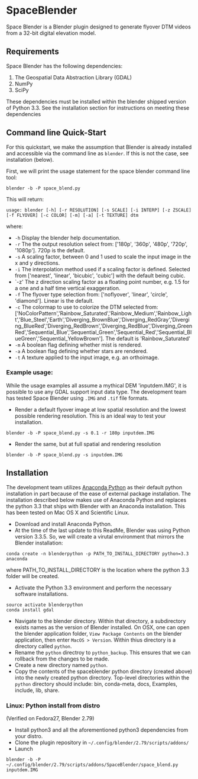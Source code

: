 # SpaceBlender


Space Blender is a Blender plugin designed to generate flyover DTM videos from a 32-bit digital elevation model.

## Requirements
Space Blender has the following dependencies:

1. The Geospatial Data Abstraction Library (GDAL)
2. NumPy
3. SciPy

These dependencies must be installed within the blender shipped version of Python 3.3.  See the installation section for instructions on meeting these dependencies

## Command line Quick-Start
For this quickstart, we make the assumption that Blender is already installed and accessible via the command line as `blender`.  If this is not the case, see installation (below).


First, we will print the usage statement for the space blender command line tool:

`blender -b -P space_blend.py`

This will return:

```
usage: blender [-h] [-r RESOLUTION] [-s SCALE] [-i INTERP] [-z ZSCALE] [-f FLYOVER] [-c COLOR] [-m] [-a] [-t TEXTURE] dtm
```
where:

* `-h` Display the blender help documentation.
* `-r` The the output resolution select from: ['180p', '360p', '480p', '720p', '1080p'].  720p is the default.
* `-s` A scaling factor, between 0 and 1 used to scale the input image in the x and y directions.
* `-i` The interpolation method used if a scaling factor is defined.  Selected from ['nearest', 'linear', 'bicubic', 'cubic'] with the default being cubic.
* `-z' The z direction scaling factor as a floating point number, e.g. 1.5 for a one and a half time vertical exaggeration.
* `-f` The flyover type selection from: ['noflyover', 'linear', 'circle', 'diamond'].  Linear is the default.
* `-c` The colormap to use to colorize the DTM selected from: ['NoColorPattern','Rainbow_Saturated','Rainbow_Medium','Rainbow_Light','Blue_Steel','Earth','Diverging_BrownBlue','Diverging_RedGray','Diverging_BlueRed','Diverging_RedBrown','Diverging_RedBlue','Diverging_GreenRed','Sequential_Blue','Sequential_Green','Sequential_Red','Sequential_BlueGreen','Sequential_YellowBrown'].  The default is 'Rainbow_Saturated'
*  `-m` A boolean flag defining whether mist is rendered.
*  `-a` A boolean flag defining whether stars are rendered.
*  `-t` A texture applied to the input image, e.g. an orthoimage.

### Example usage:
While the usage examples all assume a mythical DEM 'inputdem.IMG', it is possible to use any GDAL support input data type.  The development team has tested Space Blender using `.IMG` and `.tif` file formats.

* Render a default flyover image at low spatial resolution and the lowest possible rendering resolution.  This is an ideal way to test your installation.

```
blender -b -P space_blend.py -s 0.1 -r 180p inputdem.IMG
```

* Render the same, but at full spatial and rendering resolution

```
blender -b -P space_blend.py -s inputdem.IMG
```

## Installation
The development team utilizes [Anaconda Python](http://continuum.io/downloads) as their default python installation in part because of the ease of external package installation.  The installation described below makes use of Anaconda Python and replaces the python 3.3 that ships with Blender with an Anaconda installation.  This has been tested on Mac OS X and Scientific Linux.

* Download and install Anaconda Python.
*  At the time of the last update to this ReadMe, Blender was using Python version 3.3.5.  So, we will create a virutal environment that mirrors the Blender installation:

```
conda create -n blenderpython -p PATH_TO_INSTALL_DIRECTORY python=3.3 anaconda
```
where PATH\_TO\_INSTALL\_DIRECTORY is the location where the python 3.3 folder will be created.
* Activate the Python 3.3 environment and perform the necessary software installations.

```
source activate blenderpython
conda install gdal
```
* Navigate to the blender directory.  Within that directory, a subdirectory exists names as the version of Blender installed.  On OSX, one can open the blender application folder, `View Package Contents` on the blender application, then enter `MacOS > Version`.  Within thius directory is a directory called `python`.
* Rename the `python` directroy to `python_backup`.  This ensures that we can rollback from the changes to be made.
* Create a new directory named `python`.
* Copy the contents of the spaceblender python directory (created above) into the newly created python directory.  Top-level directories within the `python` directory should include: bin, conda-meta, docs, Examples, include, lib, share.

### Linux: Python install from distro
(Verified on Fedora27, Blender 2.79)
* Install python3 and all the aforementioned python3 dependencies from your distro.
* Clone the plugin repository in `~/.config/blender/2.79/scripts/addons/`
* Launch 
```
blender -b -P ~/.config/blender/2.79/scripts/addons/SpaceBlender/space_blend.py inputdem.IMG
```
